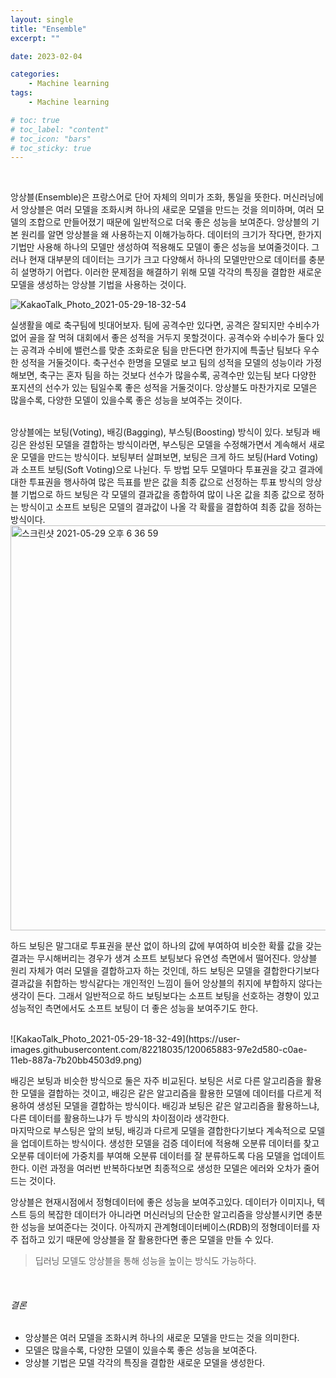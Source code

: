 ```yaml
---
layout: single
title: "Ensemble"
excerpt: ""

date: 2023-02-04

categories:
    - Machine learning
tags:
    - Machine learning

# toc: true
# toc_label: "content"
# toc_icon: "bars"
# toc_sticky: true
---
```

<br>

앙상블(Ensemble)은 프랑스어로 단어 자체의 의미가 조화, 통일을 뜻한다. 머신러닝에서 앙상블은
여러 모델을 조화시켜 하나의 새로운 모델을 만드는 것을 의미하며, 여러 모델의 조합으로 만들어졌기 때문에 일반적으로 더욱 좋은 성능을 보여준다. 앙상블의 기본 원리를 알면 앙상블을 왜 사용하는지 이해가능하다. 데이터의 크기가 작다면, 한가지 기법만 사용해 하나의 모델만 생성하여 적용해도 모델이 좋은 성능을 보여줄것이다. 그러나 현재 대부분의 데이터는 크기가 크고 다양해서 하나의 모델만만으로 데이터를 충분히 설명하기 어렵다. 이러한 문제점을 해결하기 위해 모델 각각의 특징을 결합한 새로운 모델을 생성하는 앙상블 기법을 사용하는 것이다.


![KakaoTalk_Photo_2021-05-29-18-32-54](https://user-images.githubusercontent.com/82218035/120065878-93b6b800-c0ae-11eb-8ee7-9df1c9f8b80d.png)


실생활을 예로 축구팀에 빗대어보자. 팀에 공격수만 있다면, 공격은 잘되지만 수비수가 없어 골을 잘 먹혀 대회에서 좋은 성적을 거두지 못할것이다. 공격수와 수비수가 둘다 있는 공격과 수비에 밸런스를 맞춘 조화로운 팀을 만든다면 한가지에 특출난 팀보다 우수한 성적을 거둘것이다. 축구선수 한명을 모델로 보고 팀의 성적을 모델의 성능이라 가정해보면, 축구는 혼자 팀을 하는 것보다 선수가 많을수록, 공격수만 있는팀 보다 다양한 포지션의 선수가 있는 팀일수록 좋은 성적을 거둘것이다. 앙상블도 마찬가지로 모델은 많을수록, 다양한 모델이 있을수록 좋은 성능을 보여주는 것이다.

<br>
앙상블에는 보팅(Voting), 배깅(Bagging), 부스팅(Boosting) 방식이 있다. 보팅과 배깅은 완성된 모델을 결합하는 방식이라면, 부스팅은 모델을 수정해가면서 계속해서 새로운 모델을 만드는 방식이다. 보팅부터 살펴보면, 보팅은 크게 하드 보팅(Hard Voting)과 소프트 보팅(Soft Voting)으로 나뉜다. 두 방법 모두 모델마다 투표권을 갖고 결과에 대한 투표권을 행사하여 많은 득표를 받은 값을 최종 값으로 선정하는 투표 방식의 앙상블 기법으로 하드 보팅은 각 모델의 결과값을 종합하여 많이 나온 값을 최종 값으로 정하는 방식이고 소프트 보팅은 모델의 결과값이 나올 각 확률을 결합하여 최종 값을 정하는 방식이다.

<br>
<img width="648" alt="스크린샷 2021-05-29 오후 6 36 59" src="https://user-images.githubusercontent.com/82218035/120065891-a9c47880-c0ae-11eb-9041-dc9c8fa8f61d.png">

하드 보팅은 말그대로 투표권을 분산 없이 하나의 값에 부여하여 비슷한 확률 값을 갖는 결과는 무시해버리는 경우가 생겨 소프트 보팅보다 유연성 측면에서 떨어진다. 앙상블 원리 자체가 여러 모델을 결합하고자 하는 것인데, 하드 보팅은 모델을 결합한다기보다 결과값을 취합하는 방식같다는 개인적인 느낌이 들어 앙상블의 취지에 부합하지 않다는 생각이 든다. 그래서 일반적으로 하드 보팅보다는 소프트 보팅을 선호하는 경향이 있고 성능적인 측면에서도 소프트 보팅이 더 좋은 성능을 보여주기도 한다.

<br>
![KakaoTalk_Photo_2021-05-29-18-32-49](https://user-images.githubusercontent.com/82218035/120065883-97e2d580-c0ae-11eb-887a-7b20bb4503d9.png)

배깅은 보팅과 비슷한 방식으로 둘은 자주 비교된다. 보팅은 서로 다른 알고리즘을 활용한 모델을 결합하는 것이고, 배깅은 같은 알고리즘을 활용한 모델에 데이터를 다르게 적용하여 생성된 모델을 결합하는 방식이다. 배깅과 보팅은 같은 알고리즘을 활용하느냐, 다른 데이터를 활용하느냐가 두 방식의 차이점이라 생각한다.  
마지막으로 부스팅은 앞의 보팅, 배깅과 다르게 모델을 결합한다기보다 계속적으로 모델을 업데이트하는 방식이다. 생성한 모델을 검증 데이터에 적용해 오분류 데이터를 찾고 오분류 데이터에 가중치를 부여해 오분류 데이터를 잘 분류하도록 다음 모델을 업데이트 한다. 이런 과정을 여러번 반복하다보면 최종적으로 생성한 모델은 에러와 오차가 줄어드는 것이다.

앙상블은 현재시점에서 정형데이터에 좋은 성능을 보여주고있다. 데이터가 이미지나, 텍스트 등의 복잡한 데이터가 아니라면 머신러닝의 단순한 알고리즘을 앙상블시키면 충분한 성능을 보여준다는 것이다. 아직까지 관계형데이터베이스(RDB)의 정형데이터를 자주 접하고 있기 때문에 앙상블을 잘 활용한다면 좋은 모델을 만들 수 있다.
>딥러닝 모델도 앙상블을 통해 성능을 높이는 방식도 가능하다.

<br>

###### 결론
- 앙상블은 여러 모델을 조화시켜 하나의 새로운 모델을 만드는 것을 의미한다.
- 모델은 많을수록, 다양한 모델이 있을수록 좋은 성능을 보여준다.
- 앙상블 기법은 모델 각각의 특징을 결합한 새로운 모델을 생성한다.

